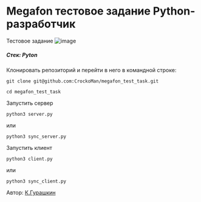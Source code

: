 # Megafon тестовое задание Python-разработчик 
Тестовое задание
![image](https://github.com/user-attachments/assets/9c35a456-9102-4045-bf88-cfbbcb264f8e)

##### Стек: Pyton

Клонировать репозиторий и перейти в него в командной строке:

```
git clone git@github.com:CrockoMan/megafon_test_task.git
```

```
cd megafon_test_task
```

Запустить сервер

```
python3 server.py
```
или
```
python3 sync_server.py
```

Запустить клиент

```
python3 client.py
```
или
```
python3 sync_client.py
```

Автор: [К.Гурашкин](https://github.com/CrockoMan)

